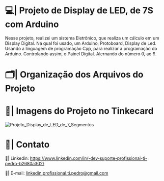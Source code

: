 # 💻| Projeto de Display de LED, de 7S com Arduino

  Nesse projeto, realizei um sistema Eletrônico, que realiza um cálculo em um Display Digital. Na qual foi usado, um Arduino, Protoboard, Display de Led. Usando a linguagem de programação Cpp, para realizar a programação do Arduino. Controlando assim, o Painel Digital. Alernando do número 0, ao 9.

# 🗂️| Organização dos Arquivos do Projeto


# 📑| Imagens do Projeto no Tinkecard

![Projeto_Display_de_LED_de_7_Segmentos](https://github.com/user-attachments/assets/9eec8055-4d3a-4ee0-8d12-18627fa1eed5)

# 📧| Contato

  📱| Linkedin: https://www.linkedin.com/in/-dev-suporte-profissional-ti-pedro-b2680a302/
  
  📩| E-mail: linkedin.profissional.ti.pedro@gmail.com
